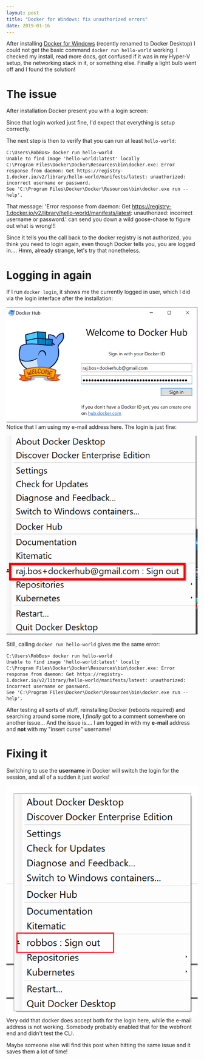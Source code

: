 ```yaml
---
layout: post
title: "Docker for Windows: fix unauthorized errors"
date: 2019-01-16
---
```


After installing [Docker for Windows](https://docs.docker.com/docker-for-windows/) (recently renamed to Docker Desktop) I could not get the basic command `docker run hello-world` working. I checked my install, read more docs, got confused if it was in my Hyper-V setup, the networking stack in it, or something else. Finally a light bulb went off and I found the solution! 

# The issue

After installation Docker present you with a login screen:
![]()

Since that login worked just fine, I'd expect that everything is setup correctly.

The next step is then to verify that you can run at least `hello-world`:

```
C:\Users\RobBos> docker run hello-world
Unable to find image 'hello-world:latest' locally
C:\Program Files\Docker\Docker\Resources\bin\docker.exe: Error response from daemon: Get https://registry-1.docker.io/v2/library/hello-world/manifests/latest: unauthorized: incorrect username or password.
See 'C:\Program Files\Docker\Docker\Resources\bin\docker.exe run --help'.
```

That message: 'Error response from daemon: Get https://registry-1.docker.io/v2/library/hello-world/manifests/latest: unauthorized: incorrect username or password.' can send you down a wild goose-chase to figure out what is wrong!!!

Since it tells you the call back to the docker registry is not authorized, you think you need to login again, even though Docker tells you, you are logged in.... Hmm, already strange, let's try that nonetheless.

# Logging in again
If I run `docker login`, it shows me the currently logged in user, which I did via the login interface after the installation:  

![](/images/2019_01_16_Docker_For_Windows_Login.png)
Notice that I am using my e-mail address here. The login is just fine:  

![](/images/2019_01_16_Docker_for_Windows_Email_Logged_In.png)

Still, calling `docker run hello-world` gives me the same error:

```
C:\Users\RobBos> docker run hello-world
Unable to find image 'hello-world:latest' locally
C:\Program Files\Docker\Docker\Resources\bin\docker.exe: Error response from daemon: Get https://registry-1.docker.io/v2/library/hello-world/manifests/latest: unauthorized: incorrect username or password.
See 'C:\Program Files\Docker\Docker\Resources\bin\docker.exe run --help'.
```

After testing all sorts of stuff, reinstalling Docker (reboots required) and searching around some more, I *finally* got to a comment somewhere on another issue... And the issue is.... I am logged in with my **e-mail** address and **not** with my "insert curse" username! 

# Fixing it
Switching to use the **username** in Docker will switch the login for the session, and all of a sudden it just works!

![](/images/2019_01_16_Docker_for_windows_logged_in_user.png)
Very odd that docker does accept both for the login here, while the e-mail address is not working. Somebody probably enabled that for the webfront end and didn't test the CLI.

Maybe someone else will find this post when hitting the same issue and it saves them a lot of time!  
